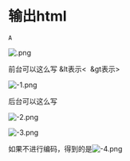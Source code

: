 # 输出html

`A`

![.png](image/.png)

前台可以这么写 &lt表示\<  &gt表示\>

![-1.png](image/-1.png)

后台可以这么写

![-2.png](image/-2.png)

![-3.png](image/-3.png)

如果不进行编码，得到的是![-4.png](image/-4.png)
